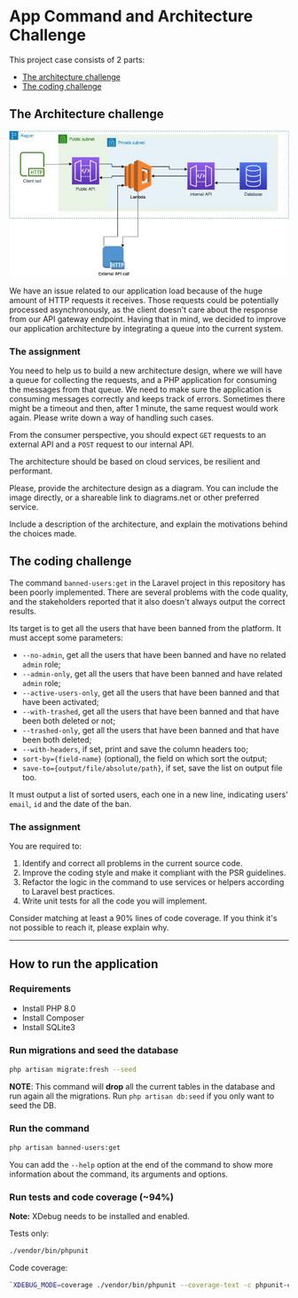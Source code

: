 # App Command and Architecture Challenge

This project case consists of 2 parts:

- [The architecture challenge](#the-architecture-challenge)
- [The coding challenge](#the-coding-challenge)

## The Architecture challenge

![current-architecture](storage/images/finance-task.jpg)

We have an issue related to our application load because of the huge amount of HTTP requests it receives. Those requests could be potentially processed asynchronously, as the client doesn't care about the response from our API gateway endpoint. Having that in mind, we decided to improve our application architecture by integrating a queue into the current system.

### The assignment

You need to help us to build a new architecture design, where we will have a queue for collecting the requests, and a PHP application for consuming the messages from that queue. We need to make sure the application is consuming messages correctly and keeps track of errors. Sometimes there might be a timeout and then, after 1 minute, the same request would work again. Please write down a way of handling such cases.

From the consumer perspective, you should expect `GET` requests to an external API and a `POST` request to our internal API.

The architecture should be based on cloud services, be resilient and performant.

Please, provide the architecture design as a diagram. You can include the image directly, or a shareable link to diagrams.net or other preferred service.

Include a description of the architecture, and explain the motivations behind the choices made.

## The coding challenge

The command `banned-users:get` in the Laravel project in this repository has been poorly implemented. 
There are several problems with the code quality, and the stakeholders reported that it also doesn't always output the correct results.

Its target is to get all the users that have been banned from the platform.
It must accept some parameters:
- `--no-admin`, get all the users that have been banned and have no related `admin` role;
- `--admin-only`, get all the users that have been banned and have related `admin` role;
- `--active-users-only`, get all the users that have been banned and that have been activated;
- `--with-trashed`, get all the users that have been banned and that have been both deleted or not;
- `--trashed-only`, get all the users that have been banned and that have been both deleted;
- `--with-headers`, if set, print and save the column headers too;
- `sort-by={field-name}` (optional), the field on which sort the output;
- `save-to={output/file/absolute/path}`, if set, save the list on output file too.

It must output a list of sorted users, each one in a new line, indicating users' `email`, `id` and the date of the ban.

### The assignment

You are required to:

1. Identify and correct all problems in the current source code.
2. Improve the coding style and make it compliant with the PSR guidelines.
3. Refactor the logic in the command to use services or helpers according to Laravel best practices.
4. Write unit tests for all the code you will implement.

Consider matching at least a 90% lines of code coverage. If you think it's not possible to reach it, please explain why.

---

## How to run the application

### Requirements
- Install PHP 8.0
- Install Composer
- Install SQLite3

### Run migrations and seed the database
```sh
php artisan migrate:fresh --seed
```
**NOTE**: This command will **drop** all the current tables in the database and run again all the migrations. Run `php artisan db:seed` if you only want to seed the DB.

### Run the command
```sh
php artisan banned-users:get
```
You can add the `--help` option at the end of the command to show more information about the command, its arguments and options.

### Run tests and code coverage (~94%)

**Note:** XDebug needs to be installed and enabled.

Tests only:
```sh
./vendor/bin/phpunit
```

Code coverage:
```sh
`XDEBUG_MODE=coverage ./vendor/bin/phpunit --coverage-text -c phpunit-coverage.xml`
```